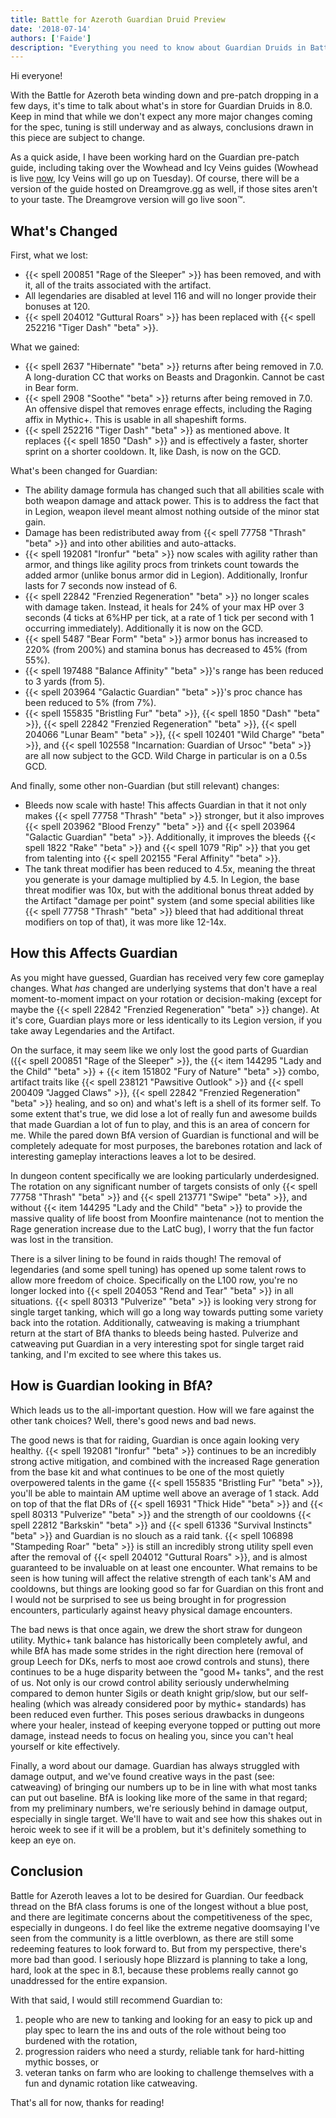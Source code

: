 ```yaml
---
title: Battle for Azeroth Guardian Druid Preview
date: '2018-07-14'
authors: ['Faide']
description: "Everything you need to know about Guardian Druids in Battle for Azeroth. What's changed, how does it affect us, and how are we looking going into the new expansion?"
---
```


Hi everyone!

With the Battle for Azeroth beta winding down and pre-patch dropping in a few days, it's time to talk about what's in store for Guardian Druids in 8.0. Keep in mind that while we don't expect any more major changes coming for the spec, tuning is still underway and as always, conclusions drawn in this piece are subject to change.

As a quick aside, I have been working hard on the Guardian pre-patch guide, including taking over the Wowhead and Icy Veins guides (Wowhead is live [now](https://ptr.wowhead.com/guides/guardian-druid-tank-bfa-battle-for-azeroth-pre-patch), Icy Veins will go up on Tuesday). Of course, there will be a version of the guide hosted on Dreamgrove.gg as well, if those sites aren't to your taste. The Dreamgrove version will go live soon&trade;.

## What's Changed

First, what we lost:

- {{< spell 200851 "Rage of the Sleeper" >}} has been removed, and with it, all of the traits associated with the artifact.
- All legendaries are disabled at level 116 and will no longer provide their bonuses at 120.
- {{< spell 204012 "Guttural Roars" >}} has been replaced with {{< spell 252216 "Tiger Dash" "beta" >}}.

What we gained:

- {{< spell 2637 "Hibernate" "beta" >}} returns after being removed in 7.0. A long-duration CC that works on Beasts and Dragonkin. Cannot be cast in Bear form.
- {{< spell 2908 "Soothe" "beta" >}} returns after being removed in 7.0. An offensive dispel that removes enrage effects, including the Raging affix in Mythic+. This is usable in all shapeshift forms.
- {{< spell 252216 "Tiger Dash" "beta" >}} as mentioned above. It replaces {{< spell 1850 "Dash" >}} and is effectively a faster, shorter sprint on a shorter cooldown. It, like Dash, is now on the GCD.

What's been changed for Guardian:

- The ability damage formula has changed such that all abilities scale with both weapon damage and attack power. This is to address the fact that in Legion, weapon ilevel meant almost nothing outside of the minor stat gain.
- Damage has been redistributed away from {{< spell 77758 "Thrash" "beta" >}} and into other abilities and auto-attacks.
- {{< spell 192081 "Ironfur" "beta" >}} now scales with agility rather than armor, and things like agility procs from trinkets count towards the added armor (unlike bonus armor did in Legion). Additionally, Ironfur lasts for 7 seconds now instead of 6.
- {{< spell 22842 "Frenzied Regeneration" "beta" >}} no longer scales with damage taken. Instead, it heals for 24% of your max HP over 3 seconds (4 ticks at 6%HP per tick, at a rate of 1 tick per second with 1 occurring immediately). Additionally it is now on the GCD.
- {{< spell 5487 "Bear Form" "beta" >}} armor bonus has increased to 220% (from 200%) and stamina bonus has decreased to 45% (from 55%).
- {{< spell 197488 "Balance Affinity" "beta" >}}'s range has been reduced to 3 yards (from 5).
- {{< spell 203964 "Galactic Guardian" "beta" >}}'s proc chance has been reduced to 5% (from 7%).
- {{< spell 155835 "Bristling Fur" "beta" >}}, {{< spell 1850 "Dash" "beta" >}}, {{< spell 22842 "Frenzied Regeneration" "beta" >}}, {{< spell 204066 "Lunar Beam" "beta" >}}, {{< spell 102401 "Wild Charge" "beta" >}}, and {{< spell 102558 "Incarnation: Guardian of Ursoc" "beta" >}} are all now subject to the GCD. Wild Charge in particular is on a 0.5s GCD.

And finally, some other non-Guardian (but still relevant) changes:

- Bleeds now scale with haste! This affects Guardian in that it not only makes {{< spell 77758 "Thrash" "beta" >}} stronger, but it also improves {{< spell 203962 "Blood Frenzy" "beta" >}} and {{< spell 203964 "Galactic Guardian" "beta" >}}. Additionally, it improves the bleeds {{< spell 1822 "Rake" "beta" >}} and {{< spell 1079 "Rip" >}} that you get from talenting into {{< spell 202155 "Feral Affinity" "beta" >}}.
- The tank threat modifier has been reduced to 4.5x, meaning the threat you generate is your damage multiplied by 4.5. In Legion, the base threat modifier was 10x, but with the additional bonus threat added by the Artifact "damage per point" system (and some special abilities like {{< spell 77758 "Thrash" "beta" >}} bleed that had additional threat modifiers on top of that), it was more like 12-14x.

## How this Affects Guardian

As you might have guessed, Guardian has received very few core gameplay changes. What *has* changed are underlying systems that don't have a real moment-to-moment impact on your rotation or decision-making (except for maybe the {{< spell 22842 "Frenzied Regeneration" "beta" >}} change). At it's core, Guardian plays more or less identically to its Legion version, if you take away Legendaries and the Artifact.

On the surface, it may seem like we only lost the good parts of Guardian ({{< spell 200851 "Rage of the Sleeper" >}}, the {{< item 144295 "Lady and the Child" "beta" >}} + {{< item 151802 "Fury of Nature" "beta" >}} combo, artifact traits like {{< spell 238121 "Pawsitive Outlook" >}} and {{< spell 200409 "Jagged Claws" >}}, {{< spell 22842 "Frenzied Regeneration" "beta" >}} healing, and so on) and what's left is a shell of its former self. To some extent that's true, we did lose a lot of really fun and awesome builds that made Guardian a lot of fun to play, and this is an area of concern for me. While the pared down BfA version of Guardian is functional and will be completely adequate for most purposes, the barebones rotation and lack of interesting gameplay interactions leaves a lot to be desired.

In dungeon content specifically we are looking particularly underdesigned. The rotation on any significant number of targets consists of only {{< spell 77758 "Thrash" "beta" >}} and {{< spell 213771 "Swipe" "beta" >}}, and without {{< item 144295 "Lady and the Child" "beta" >}} to provide the massive quality of life boost from Moonfire maintenance (not to mention the Rage generation increase due to the LatC bug), I worry that the fun factor was lost in the transition.

There is a silver lining to be found in raids though! The removal of legendaries (and some spell tuning) has opened up some talent rows to allow more freedom of choice. Specifically on the L100 row, you're no longer locked into {{< spell 204053 "Rend and Tear" "beta" >}} in all situations. {{< spell 80313 "Pulverize" "beta" >}} is looking very strong for single target tanking, which will go a long way towards putting some variety back into the rotation. Additionally, catweaving is making a triumphant return at the start of BfA thanks to bleeds being hasted. Pulverize and catweaving put Guardian in a very interesting spot for single target raid tanking, and I'm excited to see where this takes us.

## How is Guardian looking in BfA?

Which leads us to the all-important question. How will we fare against the other tank choices? Well, there's good news and bad news. 

The good news is that for raiding, Guardian is once again looking very healthy. {{< spell 192081 "Ironfur" "beta" >}} continues to be an incredibly strong active mitigation, and combined with the increased Rage generation from the base kit and what continues to be one of the most quietly overpowered talents in the game {{< spell 155835 "Bristling Fur" "beta" >}}, you'll be able to maintain AM uptime well above an average of 1 stack. Add on top of that the flat DRs of {{< spell 16931 "Thick Hide" "beta" >}} and {{< spell 80313 "Pulverize" "beta" >}} and the strength of our cooldowns {{< spell 22812 "Barkskin" "beta" >}} and {{< spell 61336 "Survival Instincts" "beta" >}} and Guardian is no slouch as a raid tank. {{< spell 106898 "Stampeding Roar" "beta" >}} is still an incredibly strong utility spell even after the removal of {{< spell 204012 "Guttural Roars" >}}, and is almost guaranteed to be invaluable on at least one encounter. What remains to be seen is how tuning will affect the relative strength of each tank's AM and cooldowns, but things are looking good so far for Guardian on this front and I would not be surprised to see us being brought in for progression encounters, particularly against heavy physical damage encounters.

The bad news is that once again, we drew the short straw for dungeon utility. Mythic+ tank balance has historically been completely awful, and while BfA has made some strides in the right direction here (removal of group Leech for DKs, nerfs to most aoe crowd controls and stuns), there continues to be a huge disparity between the "good M+ tanks", and the rest of us. Not only is our crowd control ability seriously underwhelming compared to demon hunter Sigils or death knight grip/slow, but our self-healing (which was already considered poor by mythic+ standards) has been reduced even further. This poses serious drawbacks in dungeons where your healer, instead of keeping everyone topped or putting out more damage, instead needs to focus on healing you, since you can't heal yourself or kite effectively.

Finally, a word about our damage. Guardian has always struggled with damage output, and we've found creative ways in the past (see: catweaving) of bringing our numbers up to be in line with what most tanks can put out baseline. BfA is looking like more of the same in that regard; from my preliminary numbers, we're seriously behind in damage output, especially in single target. We'll have to wait and see how this shakes out in heroic week to see if it will be a problem, but it's definitely something to keep an eye on.

## Conclusion

Battle for Azeroth leaves a lot to be desired for Guardian. Our feedback thread on the BfA class forums is one of the longest without a blue post, and there are legitimate concerns about the competitiveness of the spec, especially in dungeons. I do feel like the extreme negative doomsaying I've seen from the community is a little overblown, as there are still some redeeming features to look forward to. But from my perspective, there's more bad than good. I seriously hope Blizzard is planning to take a long, hard, look at the spec in 8.1, because these problems really cannot go unaddressed for the entire expansion.

With that said, I would still recommend Guardian to:

1. people who are new to tanking and looking for an easy to pick up and play spec to learn the ins and outs of the role without being too burdened with the rotation,
2. progression raiders who need a sturdy, reliable tank for hard-hitting mythic bosses, or
3. veteran tanks on farm who are looking to challenge themselves with a fun and dynamic rotation like catweaving.

That's all for now, thanks for reading!
